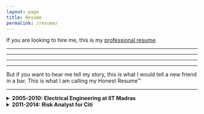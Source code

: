 ```yaml
---
layout: page
title: Resume
permalink: /resume/
---
```


If you are looking to hire me, this is my [professional resume](/assets/Anvesh.Kollu.Reddi.Gari.Resume.Apr20.pdf).

---
---
---
---

But if you want to hear me tell my story, this is what I would tell a new friend in a bar. This is what I am calling my Honest Resume™

----
<details><summary><b>2005-2010: Electrical Engineering at IIT Madras</b></summary>
<br/>
<p>
Purely owing to my skill in arithmetic, I got into IIT Madras, (which is a prestigious engineering school in India), specifically the dual degree program in Electrical Engineering where you complete both Bachelors and Masters degrees in 5 years.

Once in, I realized that beating the competition and getting into an IIT was my only goal until that point and I hadn't really thought about why I even wanted to be an engineer. And the new-found freedom which college offers was too hard to resist. And so basically skimmed through my five years, not coming close to flunking and nowhere near excellence.
<br/>
</p>

</details>


<details><summary><b>2011-2014: Risk Analyst for Citi</b></summary>

<p>
I basically took the first job I could fnd ouDespite lacklustre education, I still had some intrinsic skills, I was good at math and I enjoyed coding and building things.
</p>

</details>
